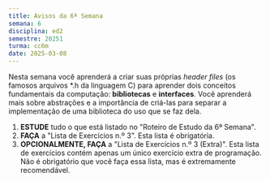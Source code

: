 ```yaml
---
title: Avisos da 6ª Semana
semana: 6
disciplina: ed2
semestre: 20251
turma: cc6m
date: 2025-03-08
---
```


Nesta semana você aprenderá a criar suas próprias *header files* (os famosos
arquivos *.h da linguagem C) para aprender dois conceitos fundamentais da
computação: **bibliotecas** e **interfaces**. Você aprenderá mais sobre
abstrações e a importância de criá-las para separar a implementação de uma
biblioteca do uso que se faz dela.

1. **ESTUDE** tudo o que está listado no "Roteiro de Estudo da 6ª Semana".
1. **FAÇA** a "Lista de Exercícios n.º 3". Esta lista é obrigatória.
1. **OPCIONALMENTE, FAÇA** a "Lista de Exercícios n.º 3 (Extra)". Esta lista de
   exercícios contém apenas um único exercício extra de programação. Não é
   obrigatório que você faça essa lista, mas é extremamente recomendável.
